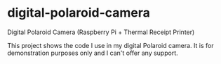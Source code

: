 # digital-polaroid-camera
Digital Polaroid Camera (Raspberry Pi + Thermal Receipt Printer)

This project shows the code I use in my digital Polaroid camera. It is for demonstration purposes only and I can't offer any support. 
